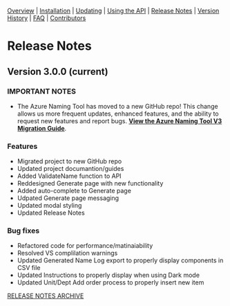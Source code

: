 [Overview](/README.md) | [Installation](/docs/INSTALLATION.md) | [Updating](/docs/UPDATING.md) | [Using the API](/docs/USINGTHEAPI.md) | [Release Notes](/RELEASENOTES.md) | [Version History](/docs/VERSIONHISTORY.md) | [FAQ](/docs/FAQ.md) | [Contributors](/docs/CONTRIBUTORS.md)

# Release Notes

## Version 3.0.0 (current)

### IMPORTANT NOTES
- The Azure Naming Tool has moved to a new GitHub repo! This change allows us more frequent updates, enhanced features, and the ability to request new features and report bugs. [**View the Azure Naming Tool V3 Migration Guide**](https://github.com/mspnp/AzureNamingTool/docs/V3REPOSITORYMIGRATION.md).

### Features
- Migrated project to new GitHub repo
- Updated project documantion/guides
- Added ValidateName function to API
- Reddesigned Generate page with new functionality
- Added auto-complete to Generate page
- Udpated Generate page messaging
- Updated modal styling
- Updated Release Notes

### Bug fixes
- Refactored code for performance/matinaiability
- Resolved VS complilation warnings
- Updated Generated Name Log export to properly display components in CSV file
- Updated Instructions to properly display when using Dark mode
- Updated Unit/Dept Add order process to properly insert new item

[RELEASE NOTES ARCHIVE](/docs/RELEASENOTESARCHIVE.md)
